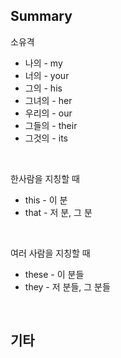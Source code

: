 ## Summary

소유격
- 나의 - my
- 너의 - your
- 그의 - his
- 그녀의 - her
- 우리의 - our
- 그들의 - their
- 그것의 - its

<br>

한사람을 지칭할 때
- this - 이 분
- that - 저 분, 그 분

<br>

여러 사람을 지칭할 때
- these - 이 분들
- they - 저 분들, 그 분들

<br>

## 기타
